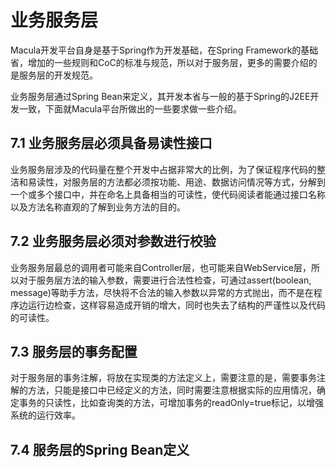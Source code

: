 # 业务服务层

Macula开发平台自身是基于Spring作为开发基础，在Spring Framework的基础省，增加的一些规则和CoC的标准与规范，所以对于服务层，更多的需要介绍的是服务层的开发规范。

业务服务层通过Spring Bean来定义，其开发本省与一般的基于Spring的J2EE开发一致，下面就Macula平台所做出的一些要求做一些介绍。

## 7.1 业务服务层必须具备易读性接口

业务服务层涉及的代码量在整个开发中占据非常大的比例，为了保证程序代码的整洁和易读性，对服务层的方法都必须按功能、用途、数据访问情况等方式，分解到一个或多个接口中，并在命名上具备相当的可读性，使代码阅读者能通过接口名称以及方法名称直观的了解到业务方法的目的。

## 7.2 业务服务层必须对参数进行校验

业务服务层最总的调用者可能来自Controller层，也可能来自WebService层，所以对于服务层方法的输入参数，需要进行合法性检查，可通过assert(boolean, message)等助手方法，尽快将不合法的输入参数以异常的方式抛出，而不是在程序边运行边检查，这样容易造成开销的增大，同时也失去了结构的严谨性以及代码的可读性。

## 7.3 服务层的事务配置

对于服务层的事务注解，将放在实现类的方法定义上，需要注意的是，需要事务注解的方法，只能是接口中已经定义的方法，同时需要注意根据实际的应用情况，确定事务的只读性，比如查询类的方法，可增加事务的readOnly=true标记，以增强系统的运行效率。

## 7.4 服务层的Spring Bean定义
